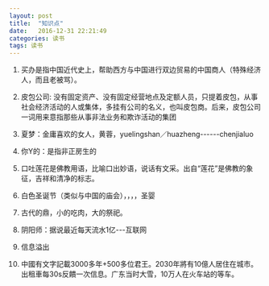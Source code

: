 ```yaml
---
layout: post
title:  "知识点"
date:   2016-12-31 22:21:49
categories: 读书
tags: 读书
---
```


1. 买办是指中国近代史上，帮助西方与中国进行双边贸易的中国商人（特殊经济人，而且老被骂）。

2. 皮包公司: 没有固定资产、没有固定经营地点及定额人员，只提着皮包，从事社会经济活动的人或集体，多挂有公司的名义，也叫皮包商。后来，皮包公司一词用来意指那些从事非法业务和欺诈活动的集团

3. 夏梦：金庸喜欢的女人，黄蓉，yuelingshan／huazheng------chenjialuo

4. 你Y的：是指非正房生的

5. 口吐莲花是佛教用语，比喻口出妙语，说话有文采。出自“莲花”是佛教的象征，吉祥和清净的标志。

6. 白色圣诞节（类似与中国的庙会），，，，圣婴

7. 古代的鼎，小的吃肉，大的祭祀。

8. 阴阳师：据说最近每天流水1亿---互联网

9. 信息溢出

10. 中國有文字記載3000多年+500多位君王。2030年將有10億人居住在城市。出租車每30s反饋一次信息。广东当时大雪，10万人在火车站的等车。
